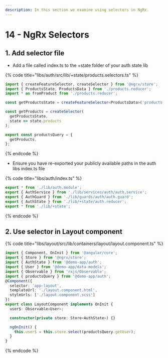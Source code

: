 ```yaml
---
description: In this section we examine using selectors in NgRx.
---
```


# 14 - NgRx Selectors

## 1. Add selector file

* Add a file called index.ts to the +state folder of your auth state lib

{% code title="libs/auth/src/lib/+state/products.selectors.ts" %}

```typescript
import { createFeatureSelector, createSelector } from '@ngrx/store';
import { ProductsState, ProductsData } from './products.reducer';
import * as fromProduct from './products.reducer';

const getProductsState = createFeatureSelector<ProductsData>('products');

const getProducts = createSelector(
  getProductsState,
  state => state.products
);

export const productsQuery = {
  getProducts,
};

```

{% endcode %}

* Ensure you have re-exported your publicly available paths in the auth libs index.ts file

{% code title="libs/auth/index.ts" %}

```typescript
export * from './lib/auth.module';
export { AuthService } from './lib/services/auth/auth.service';
export { AuthGuard } from './lib/guards/auth/auth.guard';
export { AuthState } from './lib/+state/auth.reducer';
export * from './lib/+state';
```
{% endcode %}

## 2. Use selector in Layout component

{% code title="libs/layout/src/lib/containers/layout/layout.component.ts" %}

```typescript
import { Component, OnInit } from '@angular/core';
import { Store } from '@ngrx/store';
import { AuthState } from '@demo-app/auth';
import { User } from '@demo-app/data-models';
import { Observable } from 'rxjs/Observable';
import { productsQuery } from '@demo-app/auth';
@Component({
  selector: 'app-layout',
  templateUrl: './layout.component.html',
  styleUrls: ['./layout.component.scss']
})
export class LayoutComponent implements OnInit {
  user$: Observable<User>;

  constructor(private store: Store<AuthState>) {}

  ngOnInit() {
    this.user$ = this.store.select(productsQuery.getUser);
  }
}

```

{% endcode %}
